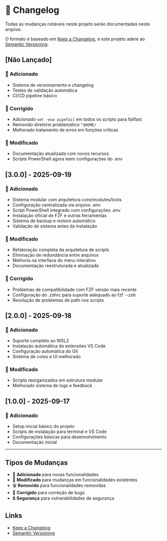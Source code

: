 # 📝 Changelog

Todas as mudanças notáveis neste projeto serão documentadas neste arquivo.

O formato é baseado em [Keep a Changelog](https://keepachangelog.com/pt-BR/1.0.0/),
e este projeto adere ao [Semantic Versioning](https://semver.org/spec/v2.0.0.html).

## [Não Lançado]

### 🔧 Adicionado

- Sistema de versionamento e changelog
- Testes de validação automática
- CI/CD pipeline básico

### 🐛 Corrigido

- Adicionado `set -euo pipefail` em todos os scripts para failfast
- Removido diretório problemático `"$HOME/`
- Melhorado tratamento de erros em funções críticas

### 🔄 Modificado

- Documentação atualizada com novos recursos
- Scripts PowerShell agora leem configurações do .env

## [3.0.0] - 2025-09-19

### 🔧 Adicionado

- Sistema modular com arquitetura core/modules/tools
- Configuração centralizada via arquivo .env
- Script PowerShell integrado com configurações .env
- Instalação oficial de FZF e outras ferramentas
- Sistema de backup e restore automático
- Validação de sistema antes da instalação

### 🔄 Modificado

- Refatoração completa da arquitetura de scripts
- Eliminação de redundância entre arquivos
- Melhoria na interface do menu interativo
- Documentação reestruturada e atualizada

### 🐛 Corrigido

- Problemas de compatibilidade com FZF versão mais recente
- Configuração do .zshrc para suporte adequado ao fzf --zsh
- Resolução de problemas de path nos scripts

## [2.0.0] - 2025-09-18

### 🔧 Adicionado

- Suporte completo ao WSL2
- Instalação automática de extensões VS Code
- Configuração automática do Git
- Sistema de cores e UI melhorado

### 🔄 Modificado

- Scripts reorganizados em estrutura modular
- Melhorado sistema de logs e feedback

## [1.0.0] - 2025-09-17

### 🔧 Adicionado

- Setup inicial básico do projeto
- Scripts de instalação para terminal e VS Code
- Configurações básicas para desenvolvimento
- Documentação inicial

---

## Tipos de Mudanças

- 🔧 **Adicionado** para novas funcionalidades
- 🔄 **Modificado** para mudanças em funcionalidades existentes
- 🗑️ **Removido** para funcionalidades removidas
- 🐛 **Corrigido** para correção de bugs
- 🔒 **Segurança** para vulnerabilidades de segurança

## Links

- [Keep a Changelog](https://keepachangelog.com/pt-BR/1.0.0/)
- [Semantic Versioning](https://semver.org/spec/v2.0.0.html)
